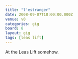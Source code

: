 ```yaml
---
title: "l'estranger"
date: 2008-09-07T18:00:00.000Z
venue: v0
categories: gig
board: 8
layout: gig
tags: [leas lift]
---
```

At the Leas Lift somehow.